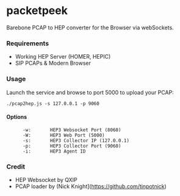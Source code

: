 # packetpeek

Barebone PCAP to HEP converter for the Browser via webSockets.

### Requirements
* Working HEP Server (HOMER, HEPIC)
* SIP PCAPs & Modern Browser

### Usage
Launch the service and browse to port 5000 to upload your PCAP:
```
./pcap2hep.js -s 127.0.0.1 -p 9060
```

#### Options
```
      -w:       HEP3 Websocket Port (8060)
      -W:       HEP3 Web Port (5000)
      -s:       HEP3 Collector IP (127.0.0.1)
      -p:       HEP3 Collector Port (9060)
      -i:       HEP3 Agent ID
```

### Credit
* HEP Websocket by QXIP
* PCAP loader by (Nick Knight](https://github.com/tinpotnick)
